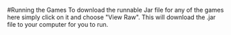 #Running the Games
To download the runnable Jar file for any of the games here simply click on it and choose "View Raw". This will download the .jar file to your computer for you to run.
